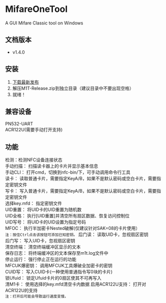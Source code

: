 # MifareOneTool
A GUI Mifare Classic tool on Windows

## 文档版本
- v1.4.0

## 安装
1. [下载最新发布](https://github.com/xcicode/MifareOneTool/releases/latest)
2. 解压M1T-Release.zip到独立目录（建议目录中不要出现空格）  
3. 就绪！

## 兼容设备
PN532-UART  
ACR122U(需要手动打开支持)

## 功能
检测：检测NFC设备连接状态  
手动扫描： 扫描读卡器上的卡片并显示基本信息  
手动CLI： 打开cmd，切换到nfc-bin/下，可手动调用命令行工具  
读卡： 读取普通卡片，需要指定KeyA/B，如果不是默认密码或空白卡片，需要指定密钥文件  
写卡： 写入普通卡片，需要指定KeyA/B，如果不是默认密码或空白卡片，需要指定密钥文件  
选择key.mfd： 指定密钥文件  
UID重置： 将UID卡的UID重置为随机数  
UID全格： 执行[UID重置]并清空所有扇区数据、恢复访问控制位  
UID写号： 将UID卡的UID设置为指定号码  
MFOC： 执行半加密卡Nested破解(仅建议针对SAK=08的卡片使用）  
`注：按住Ctrl点击该按钮可添加已知密钥。`
后门读： 读取UID卡，忽视扇区密钥  
后门写： 写入UID卡，忽视扇区密钥  
清空终端： 清空终端缓冲区显示的文本  
保存日志： 将终端缓冲区的文本保存至m1t.log文件中  
停止运行： 强行停止正在运行的功能  
MFCUK爆密钥： 调用MFCUK工具爆破全加密卡的密钥  
CUID写： 写入CUID卡(一种使用普通指令写0块的卡片)  
锁Ufuid： 锁定Ufuid卡片的0扇区使其不可再写入  
清M1卡： 使用选择的key.mfd清空卡内数据
启用ACR122U支持： 打开对ACR122U的支持  
`注：打开后可能会导致运行速度变慢。`
